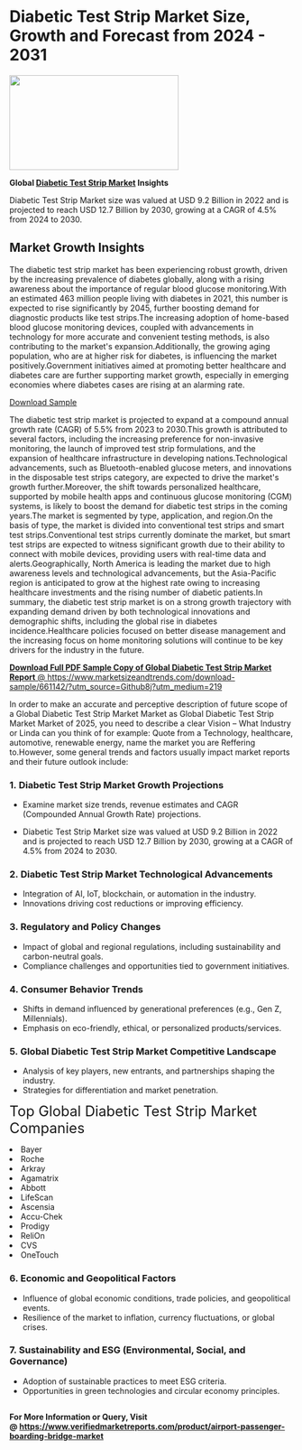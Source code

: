 <H1>Diabetic Test Strip Market Size, Growth and Forecast from 2024 - 2031</H1><img class="aligncenter size-medium wp-image-584254" src="https://thirdeyenews.in/wp-content/uploads/2024/09/Global-Market-Research-300x168.jpeg" alt="" width="300" height="168" /><p><strong>Global&nbsp;<a href="https://www.marketsizeandtrends.com/download-sample/661142/?utm_source=Github8j?utm_medium=219">Diabetic Test Strip Market</a> Insights</strong></p><p>Diabetic Test Strip Market size was valued at USD 9.2 Billion in 2022 and is projected to reach USD 12.7 Billion by 2030, growing at a CAGR of 4.5% from 2024 to 2030.</p><p><h2>Market Growth Insights</h2> <p>The diabetic test strip market has been experiencing robust growth, driven by the increasing prevalence of diabetes globally, along with a rising awareness about the importance of regular blood glucose monitoring.With an estimated 463 million people living with diabetes in 2021, this number is expected to rise significantly by 2045, further boosting demand for diagnostic products like test strips.The increasing adoption of home-based blood glucose monitoring devices, coupled with advancements in technology for more accurate and convenient testing methods, is also contributing to the market's expansion.Additionally, the growing aging population, who are at higher risk for diabetes, is influencing the market positively.Government initiatives aimed at promoting better healthcare and diabetes care are further supporting market growth, especially in emerging economies where diabetes cases are rising at an alarming rate.</p> <p><a href="#">Download Sample</a></p> <p>The diabetic test strip market is projected to expand at a compound annual growth rate (CAGR) of 5.5% from 2023 to 2030.This growth is attributed to several factors, including the increasing preference for non-invasive monitoring, the launch of improved test strip formulations, and the expansion of healthcare infrastructure in developing nations.Technological advancements, such as Bluetooth-enabled glucose meters, and innovations in the disposable test strips category, are expected to drive the market's growth further.Moreover, the shift towards personalized healthcare, supported by mobile health apps and continuous glucose monitoring (CGM) systems, is likely to boost the demand for diabetic test strips in the coming years.The market is segmented by type, application, and region.On the basis of type, the market is divided into conventional test strips and smart test strips.Conventional test strips currently dominate the market, but smart test strips are expected to witness significant growth due to their ability to connect with mobile devices, providing users with real-time data and alerts.Geographically, North America is leading the market due to high awareness levels and technological advancements, but the Asia-Pacific region is anticipated to grow at the highest rate owing to increasing healthcare investments and the rising number of diabetic patients.In summary, the diabetic test strip market is on a strong growth trajectory with expanding demand driven by both technological innovations and demographic shifts, including the global rise in diabetes incidence.Healthcare policies focused on better disease management and the increasing focus on home monitoring solutions will continue to be key drivers for the industry in the future.</p> <p><a href="#"></p><p><span class=""><strong>Download Full PDF Sample Copy of Global Diabetic Test Strip Market Report</strong> @ <a href="https://www.marketsizeandtrends.com/download-sample/661142/?utm_source=Github8j?utm_medium=219" target="_blank">https://www.marketsizeandtrends.com/download-sample/661142/?utm_source=Github8j?utm_medium=219</a></span></p><p>In order to make an accurate and perceptive description of future scope of a Global&nbsp;Diabetic Test Strip Market Market as Global&nbsp;Diabetic Test Strip Market Market of 2025, you need to describe a clear Vision &ndash; What Industry or Linda can you think of for example: Quote from a Technology, healthcare, automotive, renewable energy, name the market you are Reffering to.However, some general trends and factors usually impact market reports and their future outlook include:</p><h3>1.&nbsp;<strong>Diabetic Test Strip Market Growth Projections</strong></h3><ul><li>Examine market size trends, revenue estimates and CAGR (Compounded Annual Growth Rate) projections.</li><li><p>Diabetic Test Strip Market size was valued at USD 9.2 Billion in 2022 and is projected to reach USD 12.7 Billion by 2030, growing at a CAGR of 4.5% from 2024 to 2030.</p></li></ul><h3>2.&nbsp;<strong>Diabetic Test Strip Market Technological Advancements</strong></h3><ul><li>Integration of AI, IoT, blockchain, or automation in the industry.</li><li>Innovations driving cost reductions or improving efficiency.</li></ul><h3>3.&nbsp;<strong>Regulatory and Policy Changes</strong></h3><ul><li>Impact of global and regional regulations, including sustainability and carbon-neutral goals.</li><li>Compliance challenges and opportunities tied to government initiatives.</li></ul><h3>4.&nbsp;<strong>Consumer Behavior Trends</strong></h3><ul><li>Shifts in demand influenced by generational preferences (e.g., Gen Z, Millennials).</li><li>Emphasis on eco-friendly, ethical, or personalized products/services.</li></ul><h3>5.&nbsp;<strong>Global Diabetic Test Strip Market Competitive Landscape</strong></h3><ul><li>Analysis of key players, new entrants, and partnerships shaping the industry.</li><li>Strategies for differentiation and market penetration.</li></ul><p data-pm-slice="1 1 []"><span style="color: inherit; font-family: inherit; font-size: 25px;">Top Global Diabetic Test Strip Market Companies</span></p><div class="" data-test-id=""><p><li>Bayer</li><li> Roche</li><li> Arkray</li><li> Agamatrix</li><li> Abbott</li><li> LifeScan</li><li> Ascensia</li><li> Accu-Chek</li><li> Prodigy</li><li> ReliOn</li><li> CVS</li><li> OneTouch</li></p></div><h3>6.&nbsp;<strong>Economic and Geopolitical Factors</strong></h3><ul><li>Influence of global economic conditions, trade policies, and geopolitical events.</li><li>Resilience of the market to inflation, currency fluctuations, or global crises.</li></ul><h3>7.&nbsp;<strong>Sustainability and ESG (Environmental, Social, and Governance)</strong></h3><ul><li>Adoption of sustainable practices to meet ESG criteria.</li><li>Opportunities in green technologies and circular economy principles.</li></ul><h2><strong style="font-size: 14px;">For More Information or Query, Visit @&nbsp;</strong><a style="background-color: #ffffff; font-size: 14px;" href="https://www.marketsizeandtrends.com/report/diabetic-test-strip-market/" target="_blank">https://www.verifiedmarketreports.com/product/airport-passenger-boarding-bridge-market</a></h2>
